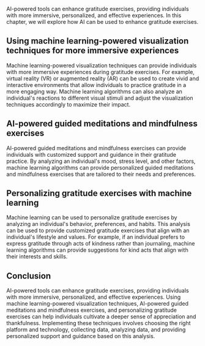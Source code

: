 
AI-powered tools can enhance gratitude exercises, providing individuals with more immersive, personalized, and effective experiences. In this chapter, we will explore how AI can be used to enhance gratitude exercises.

Using machine learning-powered visualization techniques for more immersive experiences
--------------------------------------------------------------------------------------

Machine learning-powered visualization techniques can provide individuals with more immersive experiences during gratitude exercises. For example, virtual reality (VR) or augmented reality (AR) can be used to create vivid and interactive environments that allow individuals to practice gratitude in a more engaging way. Machine learning algorithms can also analyze an individual's reactions to different visual stimuli and adjust the visualization techniques accordingly to maximize their impact.

AI-powered guided meditations and mindfulness exercises
-------------------------------------------------------

AI-powered guided meditations and mindfulness exercises can provide individuals with customized support and guidance in their gratitude practice. By analyzing an individual's mood, stress level, and other factors, machine learning algorithms can provide personalized guided meditations and mindfulness exercises that are tailored to their needs and preferences.

Personalizing gratitude exercises with machine learning
-------------------------------------------------------

Machine learning can be used to personalize gratitude exercises by analyzing an individual's behavior, preferences, and habits. This analysis can be used to provide customized gratitude exercises that align with an individual's lifestyle and values. For example, if an individual prefers to express gratitude through acts of kindness rather than journaling, machine learning algorithms can provide suggestions for kind acts that align with their interests and skills.

Conclusion
----------

AI-powered tools can enhance gratitude exercises, providing individuals with more immersive, personalized, and effective experiences. Using machine learning-powered visualization techniques, AI-powered guided meditations and mindfulness exercises, and personalizing gratitude exercises can help individuals cultivate a deeper sense of appreciation and thankfulness. Implementing these techniques involves choosing the right platform and technology, collecting data, analyzing data, and providing personalized support and guidance based on this analysis.

